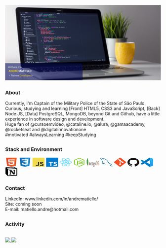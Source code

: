 <!-- *********************************** Banner ************************************************ -->
<img src="./assets/img-desktop-github.jpg" align="center">

<!-- ****************************************** Bio ******************************************** -->
##

### About
<p align="left">
Currently, I'm Captain of the Military Police of the State of São Paulo.<br>
Curious, studying and learning [Front] HTML5, CSS3 and JavaScript, [Back] Node.JS, [Data] PostgreSQL, MongoDB, beyond Git and Github, have a little experience in software design and development.<br>
Huge fan of @cursoemvideo, @cataline.io, @alura, @gamaacademy, @rocketseat and @digitalinnovationone<br>
#motivated #alwaysLearning #keepStudying
</p>

<!-- ****************************************** Stack ****************************************** -->
##
### Stack and Environment
<div style="display: inline_block">
  <img align="center" alt="matiello-HTML" height="30" width="40" src="./assets/html5.svg">
  <img align="center" alt="matiello-CSS" height="30" width="40" src="./assets/css3.svg">
  <img align="center" alt="matiello-Js" height="30" width="40" src="./assets/javascript.svg">
  <img align="center" alt="matiello-Ts" height="30" width="40" src="./assets/typescript.svg">
  <img align="center" alt="matiello-React" height="30" width="40" src="./assets/react.svg">
  <img align="center" alt="matiello-Node" height="30" width="40" src="./assets/nodejs.svg">
  <img align="center" alt="matiello-MongoDB" height="30" width="40" src="./assets/mongodb.svg">
  <img align="center" alt="matiello-MySQL" height="30" width="40" src="./assets/mysql.svg">
  <img align="center" alt="matiello-Git" height="30" width="40" src="./assets/git.svg">
  <img align="center" alt="matiello-Github" height="30" width="40" src="./assets/github.svg">
  <img align="center" alt="matiello-VSC" height="30" width="40" src="./assets/vscode.svg">
  <img align="center" alt="matiello-Notion" height="30" width="40" src="./assets/notion.svg">
</div>

<!-- ****************************************** Contact ****************************************** -->
##
### Contact
<p align="left">
LinkedIn: www.linkedin.com/in/andrematiello/<br>
Site: coming soon<br>
E-mail: matiello.andre@hotmail.com<br>
</p>

<!-- ****************************************** Activity ***************************************** -->
##
### Activity
<div><br>
  <a href="https://github.com/andrematiello">
  <img height="180em" src="https://github-readme-stats.vercel.app/api?username=andrematiello&show_icons=true&theme=dracula&include_all_commits=true&count_private=true"/>
  <img height="180em" src="https://github-readme-stats.vercel.app/api/top-langs/?username=andrematiello&layout=compact&langs_count=7&theme=dracula"/>
</div>
